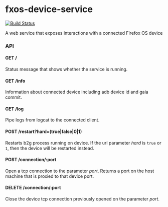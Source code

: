 # fxos-device-service

[![Build Status](https://travis-ci.org/mozilla-b2g/fxos-device-service.png?branch=master)](https://travis-ci.org/mozilla-b2g/fxos-device-service)

A web service that exposes interactions with a connected Firefox OS device

### API

#### GET /

Status message that shows whether the service is running.

#### GET /info

Information about connected device including adb device id and gaia
commit.

#### GET /log

Pipe logs from logcat to the connected client.

#### POST /restart?hard=(true|false|0|1)

Restarts b2g process running on device. If the url parameter *hard* is
`true` or `1`, then the device will be restarted instead.

#### POST /connection/:port

Open a tcp connection to the parameter *port*. Returns a port on the
host machine that is proxied to that device port.

#### DELETE /connection/:port

Close the device tcp connection previously opened on the parameter
*port*.
